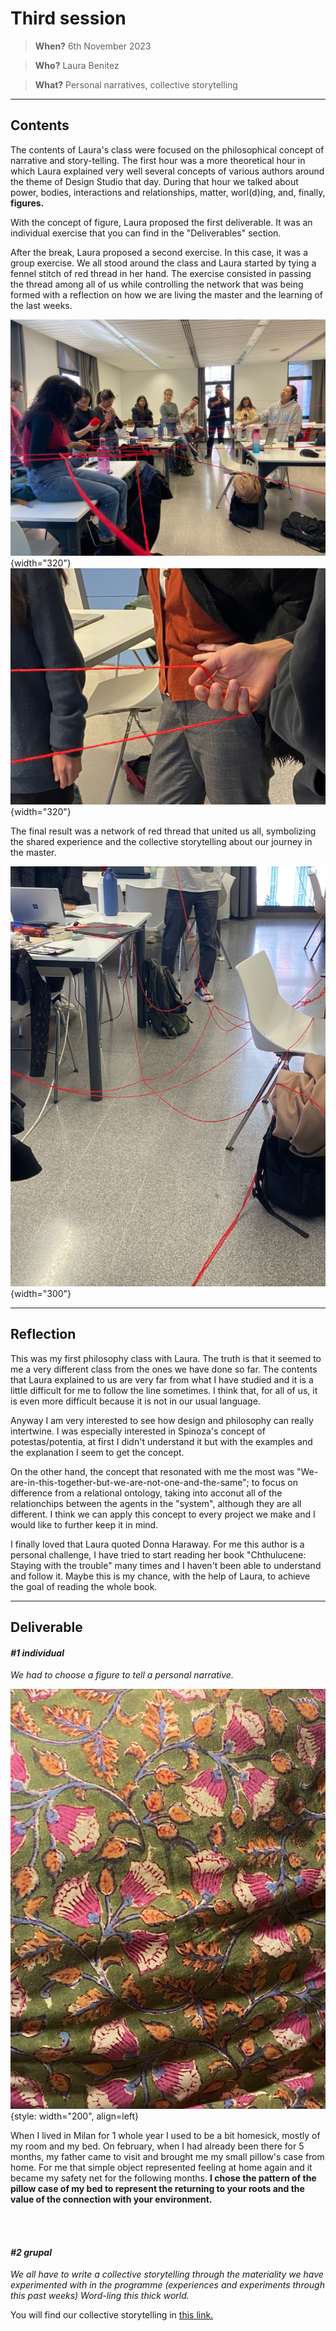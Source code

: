 # **Third session**

> **When?** 6th November 2023

> **Who?** Laura Benitez

> **What?** Personal narratives, collective storytelling
_________________________
## **Contents**

The contents of Laura's class were focused on the philosophical concept of narrative and story-telling. The first hour was a more theoretical hour in which Laura explained very well several concepts of various authors around the theme of Design Studio that day. During that hour we talked about power, bodies, interactions and relationships, matter, worl(d)ing, and, finally, **figures.**

With the concept of figure, Laura proposed the first deliverable. It was an individual exercise that you can find in the "Deliverables" section.

After the break, Laura proposed a second exercise. In this case, it was a group exercise. We all stood around the class and Laura started by tying a fennel stitch of red thread in her hand. The exercise consisted in passing the thread among all of us while controlling the network that was being formed with a reflection on how we are living the master and the learning of the last weeks.

![](../images/Design%20Studio/wholePicture.jpg){width="320"}![](../images/Design%20Studio/ma.jpg){width="320"}

The final result was a network of red thread that united us all, symbolizing the shared experience and the collective storytelling about our journey in the master.

![](../images/Design%20Studio/end.jpg){width="300"}
______________________________
## **Reflection**
This was my first philosophy class with Laura. The truth is that it seemed to me a very different class from the ones we have done so far. The contents that Laura explained to us are very far from what I have studied and it is a little difficult for me to follow the line sometimes. I think that, for all of us, it is even more difficult because it is not in our usual language.

Anyway I am very interested to see how design and philosophy can really intertwine. I was especially interested in Spinoza's concept of potestas/potentia, at first I didn't understand it but with the examples and the explanation I seem to get the concept.

On the other hand, the concept that resonated with me the most was "We-are-in-this-together-but-we-are-not-one-and-the-same"; to focus on difference from a relational ontology, taking into acconut all of the relationchips between the agents in the "system", although they are all different. I think we can apply this concept to every project we make and I would like to further keep it in mind.

I finally loved that Laura quoted Donna Haraway. For me this author is a personal challenge, I have tried to start reading her book "Chthulucene: Staying with the trouble" many times and I haven't been able to understand and follow it. Maybe this is my chance, with the help of Laura, to achieve the goal of reading the whole book.


__________________
## **Deliverable**

#### _#1 individual_

_We had to choose a figure to tell a personal narrative._

![](../images/Design%20Studio/Figure.jpg){style: width="200", align=left}

When I lived in Milan for 1 whole year I used to be a bit homesick, mostly of my room and my bed. On february, when I had already been there for 5 months, my father came to visit and brought me my small pillow's case from home. For me that simple object represented feeling at home again and it became my safety net for the following months. **I chose the pattern of the pillow case of my bed to represent the returning to your roots and the value of the connection with your environment.**

<br></br>

#### _#2 grupal_

_We all have to write a collective storytelling through the materiality we have experimented with in the programme (experiences and experiments through this past weeks) Word-ling this thick world._

You will find our collective storytelling in [this link.](https://pad.riseup.net/p/TellingNarrative(s)Stories-keep)